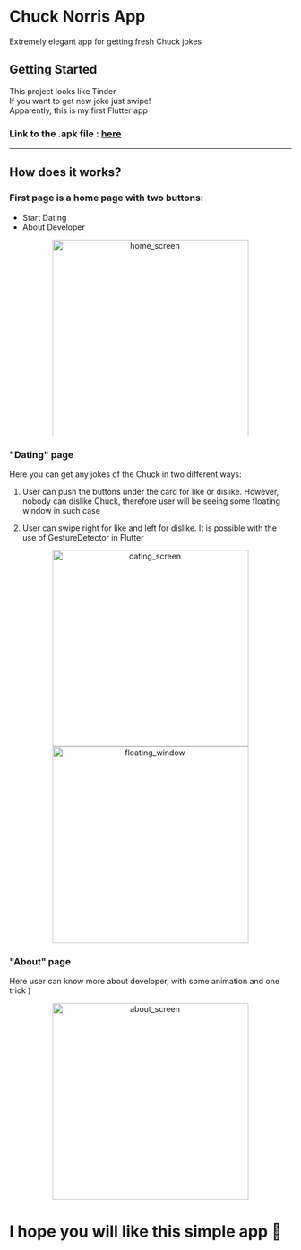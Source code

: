 # Chuck Norris App

Extremely elegant app for getting fresh Chuck jokes

## Getting Started

This project looks like Tinder \
If you want to get new joke just swipe!\
Apparently, this is my first Flutter app 

### Link to the .apk file : [here](build\app\outputs\flutter-apk\app-release.apk)
___

## How does it works?

### First page is a home page with two buttons:
- Start Dating
- About Developer

<p align="center">
  <img src="screenshots\screen_1.png" width="350" title="home_screen">
</p>

### "Dating" page
Here you can get any jokes of the Chuck in two different ways:
1) User can push the buttons under the card for like or dislike. However, nobody can dislike Chuck, therefore user will be seeing some floating window in such case

2) User can swipe right for like and left for dislike. It is possible with the use of GestureDetector in Flutter

<p align="center">
  <img src="screenshots\screen_2.png" width="350" title="dating_screen">
  <img src="screenshots\screen_3.png" width="350" title="floating_window">
</p>

### "About" page
Here user can know more about developer, with some animation and one trick )

<p align="center">
  <img src="screenshots\screen_4.png" width="350" title="about_screen">
</p>

# I hope you will like this simple app 🧡	